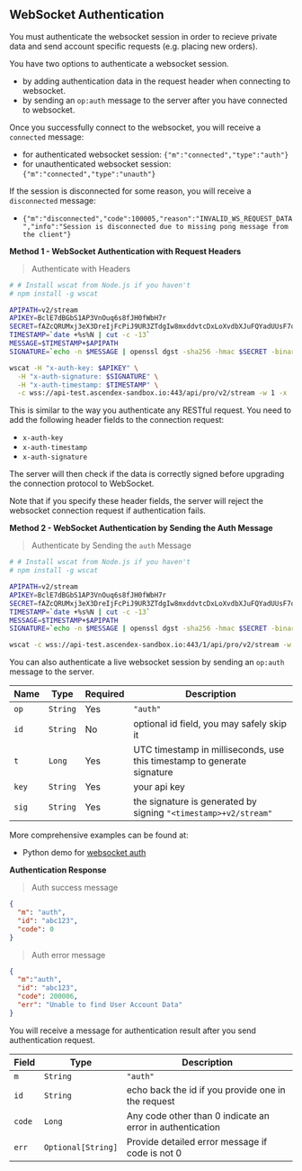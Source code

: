 ## WebSocket Authentication 

You must authenticate the websocket session in order to recieve private data and send account specific requests 
(e.g. placing new orders). 

You have two options to authenticate a websocket session. 

* by adding authentication data in the request header when connecting to websocket. 
* by sending an `op:auth` message to the server after you have connected to websocket. 

Once you successfully connect to the websocket, you will receive a `connected` message: 

* for authenticated websocket session: `{"m":"connected","type":"auth"}`
* for unauthenticated websocket session: `{"m":"connected","type":"unauth"}`

If the session is disconnected for some reason, you will receive a `disconnected` message:

* `{"m":"disconnected","code":100005,"reason":"INVALID_WS_REQUEST_DATA","info":"Session is disconnected due to missing pong message from the client"}`


**Method 1 - WebSocket Authentication with Request Headers**

> Authenticate with Headers

```bash
# # Install wscat from Node.js if you haven't
# npm install -g wscat  

APIPATH=v2/stream
APIKEY=BclE7dBGbS1AP3VnOuq6s8fJH0fWbH7r
SECRET=fAZcQRUMxj3eX3DreIjFcPiJ9UR3ZTdgIw8mxddvtcDxLoXvdbXJuFQYadUUsF7q
TIMESTAMP=`date +%s%N | cut -c -13`
MESSAGE=$TIMESTAMP+$APIPATH
SIGNATURE=`echo -n $MESSAGE | openssl dgst -sha256 -hmac $SECRET -binary | base64`

wscat -H "x-auth-key: $APIKEY" \
  -H "x-auth-signature: $SIGNATURE" \
  -H "x-auth-timestamp: $TIMESTAMP" \
  -c wss://api-test.ascendex-sandbox.io:443/api/pro/v2/stream -w 1 -x '{"op":"sub", "id": "abc123", "ch": "order:cshQtyfq8XLAA9kcf19h8bXHbAwwoqDo:ASD/USDT"}'
```

This is similar to the way you authenticate any RESTful request. You need to add the following header fields to the 
connection request:

* `x-auth-key`
* `x-auth-timestamp`
* `x-auth-signature`

The server will then check if the data is correctly signed before upgrading the connection protocol to WebSocket. 

Note that if you specify these header fields, the server will reject the websocket connection request if authentication fails. 


**Method 2 - WebSocket Authentication by Sending the Auth Message**

> Authenticate by Sending the `auth` Message

```bash
# # Install wscat from Node.js if you haven't
# npm install -g wscat  

APIPATH=v2/stream
APIKEY=BclE7dBGbS1AP3VnOuq6s8fJH0fWbH7r
SECRET=fAZcQRUMxj3eX3DreIjFcPiJ9UR3ZTdgIw8mxddvtcDxLoXvdbXJuFQYadUUsF7q
TIMESTAMP=`date +%s%N | cut -c -13`
MESSAGE=$TIMESTAMP+$APIPATH
SIGNATURE=`echo -n $MESSAGE | openssl dgst -sha256 -hmac $SECRET -binary | base64`

wscat -c wss://api-test.ascendex-sandbox.io:443/1/api/pro/v2/stream -w 1 -x "{\"op\":\"auth\", \"id\": \"abc123\", \"t\": $TIMESTAMP, "key": \"$APIKEY\", \"sig\": \"$SIGNATURE\"}"
```

You can also authenticate a live websocket session by sending an `op:auth` message to the server. 

 Name  | Type       | Required | Description                                                              
------ | ---------- | -------- | ----------------------------------------------------------------------- 
 `op`  |  `String`  | Yes      | `"auth"`                                                                
 `id`  |  `String`  | No       | optional id field, you may safely skip it                               
 `t`   |  `Long`    | Yes      | UTC timestamp in milliseconds, use this timestamp to generate signature 
 `key` |  `String`  | Yes      | your api key                                                            
 `sig` |  `String`  | Yes      | the signature is generated by signing `"<timestamp>+v2/stream"`            

More comprehensive examples can be found at:

* Python demo for [websocket auth](https://github.com/ascendex/ascendex-futures-api-demo-v2/blob/main/scripts/minimum_websocket_client_sandbox.py)

**Authentication Response**

> Auth success message

```json
{  
  "m": "auth",
  "id": "abc123",
  "code": 0
}
```

> Auth error message

```json
{
  "m":"auth",
  "id": "abc123",
  "code": 200006,
  "err": "Unable to find User Account Data"
}
```

You will receive a message for authentication result after you send authentication request.

| Field | Type                 | Description                                                             |
| ----- | -------------------- | ----------------------------------------------------------------------- |
| `m`   |  `String`            | `"auth"`                                                                |
| `id`  |  `String`            | echo back the id if you provide one in the request                      |
| `code`|  `Long`              | Any code other than 0 indicate an error in authentication               |
| `err` |  `Optional[String]`  | Provide detailed error message if code is not 0   
